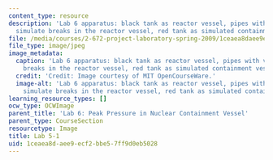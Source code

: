 ```yaml
---
content_type: resource
description: 'Lab 6 apparatus: black tank as reactor vessel, pipes with valves to
  simulate breaks in the reactor vessel, red tank as simulated containment vessel.'
file: /media/courses/2-672-project-laboratory-spring-2009/1ceaea8daee9ecf2bbe57ff9d0eb5028_lab5-1.jpg
file_type: image/jpeg
image_metadata:
  caption: 'Lab 6 apparatus: black tank as reactor vessel, pipes with valves to simulate
    breaks in the reactor vessel, red tank as simulated containment vessel.'
  credit: 'Credit: Image courtesy of MIT OpenCourseWare.'
  image-alt: 'Lab 6 apparatus: black tank as reactor vessel, pipes with valves to
    simulate breaks in the reactor vessel, red tank as simulated containment vessel.'
learning_resource_types: []
ocw_type: OCWImage
parent_title: 'Lab 6: Peak Pressure in Nuclear Containment Vessel'
parent_type: CourseSection
resourcetype: Image
title: Lab 5-1
uid: 1ceaea8d-aee9-ecf2-bbe5-7ff9d0eb5028
---
```

